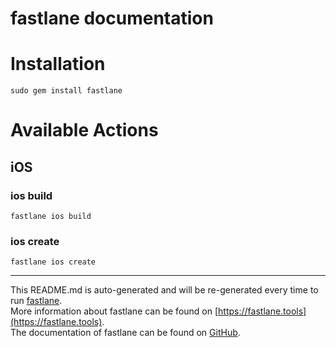 fastlane documentation
================
# Installation
```
sudo gem install fastlane
```
# Available Actions
## iOS
### ios build
```
fastlane ios build
```

### ios create
```
fastlane ios create
```


----

This README.md is auto-generated and will be re-generated every time to run [fastlane](https://fastlane.tools).  
More information about fastlane can be found on [https://fastlane.tools](https://fastlane.tools).  
The documentation of fastlane can be found on [GitHub](https://github.com/fastlane/fastlane).